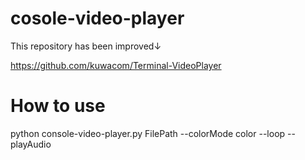 # cosole-video-player

This repository has been improved↓

https://github.com/kuwacom/Terminal-VideoPlayer

# How to use

python console-video-player.py FilePath --colorMode color --loop --playAudio
